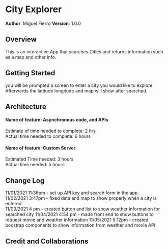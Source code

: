 # City Explorer

**Author**: Miguel Fierro
**Version**: 1.0.0

## Overview
<!-- Provide a high level overview of what this application is and why you are building it, beyond the fact that it's an assignment for this class. (i.e. What's your problem domain?) --> This is an interactive App that searches Cities and returns information such as a map and other info.

## Getting Started
<!-- What are the steps that a user must take in order to build this app on their own machine and get it running? -->
you will be prompted a screen to enter a city you would like to explore. Afterwards the latitude longitude and map will show after searched.

## Architecture
<!-- Provide a detailed description of the application design. What technologies (languages, libraries, etc) you're using, and any other relevant design information. -->

#### Name of feature: Asynchronous code, and APIs <br>
Estimate of time needed to complete: 2 hrs <br>
Actual time needed to complete: 6 hours <br>
#### Name of feature: Custom Server <br>
Estimated Time needed: 3 hours <br>
Actual time needed: 5 hours <br>

## Change Log
<!-- Use this area to document the iterative changes made to your application as each feature is successfully implemented. Use time stamps. Here's an example:

01-01-2001 4:59pm - Application now has a fully-functional express server, with a GET route for the location resource. -->

11/01/2021 11:36pm - set up API key and search form in the app. <br>
11/02/2021 3:47pm - fixed data and map to show properly when a city is entered <br>
11/03/2021 4 pm - created button and list to show weather information for searched city
11/04/2021 4:54 pm - made front end to show buttons to request movie and weather information
11/05/2021 5:12pm - created boostrap components to show information from weather and movie API

## Credit and Collaborations
